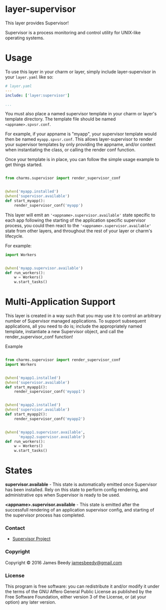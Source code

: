 # layer-supervisor

This layer provides Supervisor!

Supervisor is a process monitoring and control utility for UNIX-like operating systems.

# Usage

To use this layer in your charm or layer, simply include layer-supervisor in your `layer.yaml` like so:

```yaml
# layer.yaml
---
include: ['layer:supervisor']

...

```

You must also place a named supervisor template in your charm or layer's template directory. The template file should be named `<appname>.spvsr.conf`.

For example, if your appname is "myapp", your supervisor template would then be named `myapp.spvsr.conf`. This allows layer-supervisor to render your supervisor templates by only providing the appname, and/or context when instantiating the class, or calling the render conf function.


Once your template is in place, you can follow the simple usage example to get things started.

```python

from charms.supervisor import render_supervisor_conf


@when('myapp.installed')
@when('supervisor.available')
def start_myapp():
    render_supervisor_conf('myapp')

```
This layer will emit an `'<appname>.supervisor.available'` state specific to each app following the starting of the application specific supervisor process, you could then react to the `'<appname>.supervisor.available'` state from other layers, and throughout the rest of your layer or charm's lifecycle.

For example:

```python
import Workers


@when('myapp.supervisor.available')
def run_workers():
    w = Workers()
    w.start_tasks()

```

# Multi-Application Support

This layer is created in a way such that you may use it to control an arbitrary number of Supervisor managed applications. To support subsequent applications, all you need to do is; include the appropriately named template, instantiate a new Supervisor object, and call the render_supervisor_conf function!

Example
```python

from charms.supervisor import render_supervisor_conf
import Workers


@when('myapp1.installed')
@when('supervisor.available')
def start_myapp1():
    render_supervisor_conf('myapp1')


@when('myapp2.installed')
@when('supervisor.available')
def start_myapp2():
    render_supervisor_conf('myapp2')


@when('myapp1.supervisor.available',
      'myapp2.supervisor.available')
def run_workers():
    w = Workers()
    w.start_tasks()

```


# States
**supervisor.available** - This state is automatically emitted once Supervisor has been installed. Rely on this state to perform config rendering, and administrative ops when Supervisor is ready to be used.

**\<appname\>.supervisor.available** - This state is emitted after the successfull rendering of an application supervisor config, and starting of the supervisor <appname> process has completed.

### Contact
* [Supervisor Project](http://supervisord.org/)

### Copyright

Copyright &copy; 2016 James Beedy <jamesbeedy@gmail.com>

### License

This program is free software: you can redistribute it and/or modify
it under the terms of the GNU Affero General Public License as
published by the Free Software Foundation, either version 3 of the
License, or (at your option) any later version.
